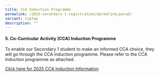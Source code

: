 ```yaml
---
title: CCA Induction Programme
permalink: /2025-secondary-1-registration/permalink/para5/
variant: tiptap
description: ""
---
```

<h4>5. Co-Curricular Activity (CCA) Induction Programme</h4>
<p>To enable our Secondary 1 student to make an informed CCA choice, they
will go through the CCA induction programme. Please refer to the CCA Induction
programme as attached.</p>
<p><a href="/files/2025 Sec 1 Registration/5_CCA_2025_induction.pdf" rel="noopener nofollow" target="_blank">Click here for 2025 CCA Induction Information</a>
</p>